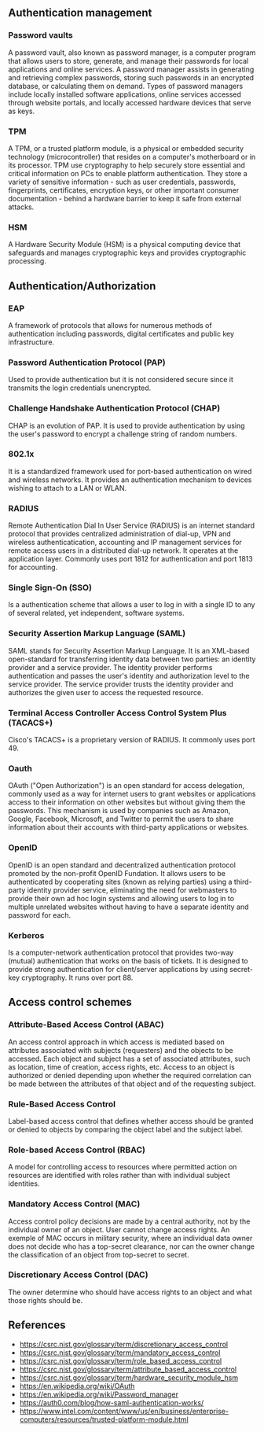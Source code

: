 ## Authentication management
### Password vaults
A password vault, also known as password manager, is a computer program that allows users to store, generate, and manage their passwords for local applications and online services. A password manager assists in generating and retrieving complex passwords, storing such passwords in an encrypted database, or calculating them on demand. Types of password managers include locally installed software applications, online services accessed through website portals, and locally accessed hardware devices that serve as keys.
### TPM
A TPM, or a trusted platform module, is a physical or embedded security technology (microcontroller) that resides on a computer's motherboard or in its processor. TPM use cryptography to help securely store essential and critical information on PCs to enable platform authentication. They store a variety of sensitive information - such as user credentials, passwords, fingerprints, certificates, encryption keys, or other important consumer documentation - behind a hardware barrier to keep it safe from external attacks.
### HSM
A Hardware Security Module (HSM) is a physical computing device that safeguards and manages cryptographic keys and provides cryptographic processing.

## Authentication/Authorization
### EAP
A framework of protocols that allows for numerous methods of authentication including passwords, digital certificates and public key infrastructure.
### Password Authentication Protocol (PAP)
Used to provide authentication but it is not considered secure since it transmits the login credentials unencrypted.
### Challenge Handshake Authentication Protocol (CHAP)
CHAP is an evolution of PAP. It is used to provide authentication by using the user's password to encrypt a challenge string of random numbers.
### 802.1x
It is a standardized framework used for port-based authentication on wired and wireless networks. It provides an authentication mechanism to devices wishing to attach to a LAN or WLAN.
### RADIUS
Remote Authentication Dial In User Service (RADIUS) is an internet standard protocol that provides centralized administration of dial-up, VPN and wireless authenticatication, accounting and IP management services for remote access users in a distributed dial-up network. It operates at the application layer. Commonly uses port 1812 for authentication and port 1813 for accounting.
### Single Sign-On (SSO)
Is a authentication scheme that allows a user to log in with a single ID to any of several related, yet independent, software systems.
### Security Assertion Markup Language (SAML)
SAML stands for Security Assertion Markup Language. It is an XML-based open-standard for transferring identity data between two parties: an identity provider and a service provider. The identity provider performs authentication and passes the user's identity and authorization level to the service provider. The service provider trusts the identity provider and authorizes the given user to access the requested resource.
### Terminal Access Controller Access Control System Plus (TACACS+)
Cisco's TACACS+ is a proprietary version of RADIUS. It commonly uses port 49.
### Oauth
OAuth ("Open Authorization") is an open standard for access delegation, commonly used as a way for internet users to grant websites or applications access to their information on other websites but without giving them the passwords. This mechanism is used by companies such as Amazon, Google, Facebook, Microsoft, and Twitter to permit the users to share information about their accounts with third-party applications or websites.
### OpenID
OpenID is an open standard and decentralized authentication protocol promoted by the non-profit OpenID Fundation. It allows users to be authenticated by cooperating sites (known as relying parties) using a third-party identity provider service, eliminating the need for webmasters to provide their own ad hoc login systems and allowing users to log in to multiple unrelated websites without having to have a separate identity and password for each.
### Kerberos
Is a computer-network authentication protocol that provides two-way (mutual) authentication that works on the basis of tickets. It is designed to provide strong authentication for client/server applications by using secret-key cryptography. It runs over port 88.

## Access control schemes
### Attribute-Based Access Control (ABAC)
An access control approach in which access is mediated based on attributes associated with subjects (requesters) and the objects to be accessed. Each object and subject has a set of associated attributes, such as location, time of creation, access rights, etc. Access to an object is authorized or denied depending upon whether the required correlation can be made between the attributes of that object and of the requesting subject.
### Rule-Based Access Control
Label-based access control that defines whether access should be granted or denied to objects by comparing the object label and the subject label.
### Role-based Access Control (RBAC)
A model for controlling access to resources where permitted action on resources are identified with roles rather than with individual subject identities.
### Mandatory Access Control (MAC)
Access control policy decisions are made by a central authority, not by the individual owner of an object. User cannot change access rights. An exemple of MAC occurs in military security, where an individual data owner does not decide who has a top-secret clearance, nor can the owner change the classification of an object from top-secret to secret.
### Discretionary Access Control (DAC)
The owner determine who should have access rights to an object and what those rights should be.

## References
- https://csrc.nist.gov/glossary/term/discretionary_access_control
- https://csrc.nist.gov/glossary/term/mandatory_access_control
- https://csrc.nist.gov/glossary/term/role_based_access_control
- https://csrc.nist.gov/glossary/term/attribute_based_access_control
- https://csrc.nist.gov/glossary/term/hardware_security_module_hsm
- https://en.wikipedia.org/wiki/OAuth
- https://en.wikipedia.org/wiki/Password_manager
- https://auth0.com/blog/how-saml-authentication-works/
- https://www.intel.com/content/www/us/en/business/enterprise-computers/resources/trusted-platform-module.html
